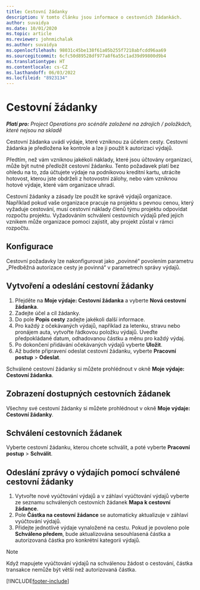 ```yaml
---
title: Cestovní žádanky
description: V tomto článku jsou informace o cestovních žádankách.
author: suvaidya
ms.date: 10/01/2020
ms.topic: article
ms.reviewer: johnmichalak
ms.author: suvaidya
ms.openlocfilehash: 98031c45be138f61a05b255f7218abfcdd96aa69
ms.sourcegitcommit: 6cfc50d89528df977a8f6a55c1ad39d99800d9b4
ms.translationtype: HT
ms.contentlocale: cs-CZ
ms.lasthandoff: 06/03/2022
ms.locfileid: "8923134"
---
```

# <a name="travel-requisitions"></a>Cestovní žádanky

_**Platí pro:** Project Operations pro scénáře založené na zdrojích / položkách, které nejsou na skladě_

Cestovní žádanka uvádí výdaje, které vzniknou za účelem cesty. Cestovní žádanka je předložena ke kontrole a lze ji použít k autorizaci výdajů.

Předtím, než vám vzniknou jakékoli náklady, které jsou účtovány organizaci, může být nutné předložit cestovní žádanku. Tento požadavek platí bez ohledu na to, zda účtujete výdaje na podnikovou kreditní kartu, utrácíte hotovost, kterou jste obdrželi z hotovostní zálohy, nebo vám vzniknou hotové výdaje, které vám organizace uhradí.

Cestovní žádanky a zásady lze použít ke správě výdajů organizace. Například pokud vaše organizace pracuje na projektu s pevnou cenou, který vyžaduje cestování, musí cestovní náklady členů týmu projektu odpovídat rozpočtu projektu. Vyžadováním schválení cestovních výdajů před jejich vznikem může organizace pomoci zajistit, aby projekt zůstal v rámci rozpočtu.

## <a name="configuration"></a>Konfigurace 

Cestovní požadavky lze nakonfigurovat jako „povinné“ povolením parametru „Předběžná autorizace cesty je povinná“ v parametrech správy výdajů. 

## <a name="create-and-submit-a-travel-requisition"></a>Vytvoření a odeslání cestovní žádanky

1. Přejděte na **Moje výdaje: Cestovní žádanka** a vyberte **Nová cestovní žádanka**.
2. Zadejte účel a cíl žádanky.
3. Do pole **Popis cesty** zadejte jakékoli další informace. 
4. Pro každý z očekávaných výdajů, například za letenku, stravu nebo pronájem auta, vytvořte řádkovou položku výdajů. Uveďte předpokládané datum, odhadovanou částku a měnu pro každý výdaj. 
5. Po dokončení přidávání očekávaných výdajů vyberte **Uložit**.
6. Až budete připravení odeslat cestovní žádanku, vyberte **Pracovní postup** > **Odeslat**.

Schválené cestovní žádanky si můžete prohlédnout v okně **Moje výdaje: Cestovní žádanka**. 

## <a name="view-available-travel-requisitions"></a>Zobrazení dostupných cestovních žádanek

Všechny své cestovní žádanky si můžete prohlédnout v okně **Moje výdaje: Cestovní žádanky**.

## <a name="approve-travel-requisitions"></a>Schválení cestovních žádanek

Vyberte cestovní žádanku, kterou chcete schválit, a poté vyberte **Pracovní postup** > **Schválit**.  

## <a name="submit-an-expense-report-using-your-approved-travel-requisition"></a>Odeslání zprávy o výdajích pomocí schválené cestovní žádanky

1. Vytvořte nové vyúčtování výdajů a v záhlaví vyúčtování výdajů vyberte ze seznamu schválených cestovních žádanek **Mapa k cestovní žádance**.
2. Pole **Částka na cestovní žádance** se automaticky aktualizuje v záhlaví vyúčtování výdajů.
3. Přidejte jednotlivé výdaje vynaložené na cestu. Pokud je povoleno pole **Schváleno předem**, bude aktualizována sesouhlasená částka a autorizovaná částka pro konkrétní kategorii výdajů.

> [!NOTE]
> Když mapujete vyúčtování výdajů na schválenou žádost o cestování, částka transakce nemůže být větší než autorizovaná částka. 


[!INCLUDE[footer-include](../includes/footer-banner.md)]